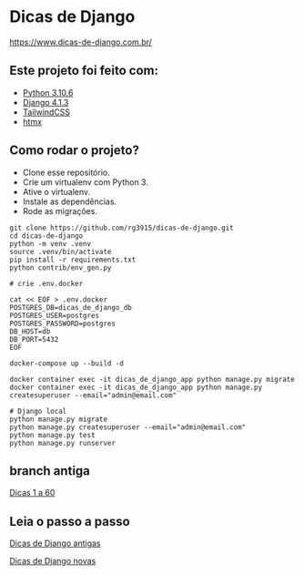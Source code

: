 # Dicas de Django

https://www.dicas-de-django.com.br/


## Este projeto foi feito com:

* [Python 3.10.6](https://www.python.org/)
* [Django 4.1.3](https://www.djangoproject.com/)
* [TailwindCSS](https://tailwindcss.com/)
* [htmx](https://htmx.org)

## Como rodar o projeto?

* Clone esse repositório.
* Crie um virtualenv com Python 3.
* Ative o virtualenv.
* Instale as dependências.
* Rode as migrações.

```
git clone https://github.com/rg3915/dicas-de-django.git
cd dicas-de-django
python -m venv .venv
source .venv/bin/activate
pip install -r requirements.txt
python contrib/env_gen.py

# crie .env.docker

cat << EOF > .env.docker
POSTGRES_DB=dicas_de_django_db
POSTGRES_USER=postgres
POSTGRES_PASSWORD=postgres
DB_HOST=db
DB_PORT=5432
EOF

docker-compose up --build -d

docker container exec -it dicas_de_django_app python manage.py migrate
docker container exec -it dicas_de_django_app python manage.py createsuperuser --email="admin@email.com"

# Django local
python manage.py migrate
python manage.py createsuperuser --email="admin@email.com"
python manage.py test
python manage.py runserver
```

## branch antiga

[Dicas 1 a 60](https://github.com/rg3915/dicas-de-django/tree/main_old)

## Leia o passo a passo

[Dicas de Django antigas](https://github.com/rg3915/dicas-de-django/tree/master/docs)

[Dicas de Django novas](doc/)

